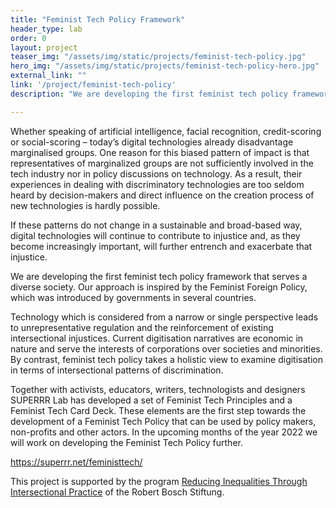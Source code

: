 ```yaml
---
title: "Feminist Tech Policy Framework"
header_type: lab
order: 0
layout: project
teaser_img: "/assets/img/static/projects/feminist-tech-policy.jpg"
hero_img: "/assets/img/static/projects/feminist-tech-policy-hero.jpg"
external_link: ""
link: '/project/feminist-tech-policy'
description: "We are developing the first feminist tech policy framework alongside a set of narrative future visions of just technology that serves a diverse society."

---
```

<p>
Whether speaking of artificial intelligence, facial recognition, credit-scoring or social-scoring – today’s digital technologies already disadvantage marginalised groups. One reason for this biased pattern of impact is that representatives of marginalized groups are not sufficiently involved in the tech industry nor in policy discussions on technology. As a result, their experiences in dealing with discriminatory technologies are too seldom heard by decision-makers and direct influence on the creation process of new technologies is hardly possible.
</p>
<p>
If these patterns do not change in a sustainable and broad-based way, digital technologies will continue to contribute to injustice and, as they become increasingly important, will further entrench and exacerbate that injustice.
</p>
<p>
We are developing the first feminist tech policy framework that serves a diverse society. Our approach is inspired by the Feminist Foreign Policy, which was introduced by governments in several countries.
</p>
<p>
Technology which is considered from a narrow or single perspective leads to unrepresentative regulation and the reinforcement of existing intersectional injustices. Current digitisation narratives are economic in nature and serve the interests of corporations over societies and minorities. By contrast, feminist tech policy takes a holistic view to examine digitisation in terms of intersectional patterns of discrimination.
</p>
<p>
Together with activists, educators, writers, technologists and designers SUPERRR Lab has developed a set of Feminist Tech Principles and a Feminist Tech Card Deck. These elements are the first step towards the development of a Feminist Tech Policy that can be used by policy makers, non-profits and other actors. In the upcoming months of the year 2022 we will work on developing the Feminist Tech Policy further.

<a href="https://superrr.net/feministtech/">https://superrr.net/feministtech/</a>
</p>
<p>
This project is supported by the program <a href="https://www.bosch-stiftung.de/en/project/support-program-reducing-inequalities-through-intersectional-practice/supported-projects">Reducing Inequalities Through Intersectional Practice</a> of the Robert Bosch Stiftung.
  </p>
